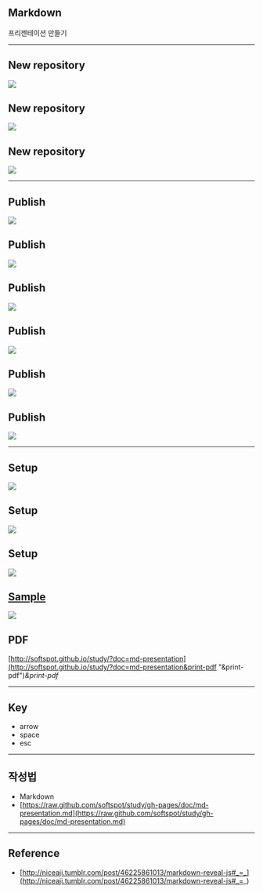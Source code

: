## Markdown
프리젠테이션 만들기

***

## New repository
![](http://softspot.github.io/study/doc/md-presentation/01.png)

## New repository
![](http://softspot.github.io/study/doc/md-presentation/02.png)

## New repository
![](http://softspot.github.io/study/doc/md-presentation/03.png)

***

## Publish
![](http://softspot.github.io/study/doc/md-presentation/04.png)

## Publish
![](http://softspot.github.io/study/doc/md-presentation/05.png)

## Publish
![](http://softspot.github.io/study/doc/md-presentation/06.png)

## Publish
![](http://softspot.github.io/study/doc/md-presentation/07.png)

## Publish
![](http://softspot.github.io/study/doc/md-presentation/08.png)

## Publish
![](http://softspot.github.io/study/doc/md-presentation/09.png)

***

## Setup
![](http://softspot.github.io/study/doc/md-presentation/10.png)

## Setup
![](http://softspot.github.io/study/doc/md-presentation/11.png)

## Setup
![](http://softspot.github.io/study/doc/md-presentation/12.png)

## [Sample](http://softspot.github.io/study/)
![](http://softspot.github.io/study/doc/md-presentation/13.png)

## PDF
[http://softspot.github.io/study/?doc=md-presentation](http://softspot.github.io/study/?doc=md-presentation&print-pdf "&print-pdf")*&print-pdf*

***

## Key
* arrow
* space
* esc

***

## 작성법
* Markdown
* [https://raw.github.com/softspot/study/gh-pages/doc/md-presentation.md](https://raw.github.com/softspot/study/gh-pages/doc/md-presentation.md)

***

## Reference
* [http://niceaji.tumblr.com/post/46225861013/markdown-reveal-js#_=_](http://niceaji.tumblr.com/post/46225861013/markdown-reveal-js#_=_)
